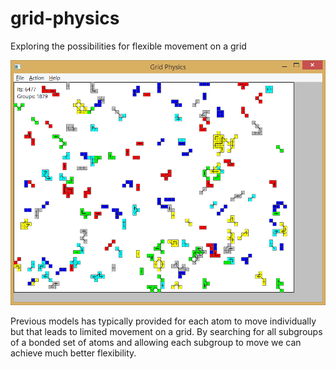 # grid-physics
Exploring the possibilities for flexible movement on a grid

<img src="grid_physics_screenshot.png">

Previous models has typically provided for each atom to move individually but that leads to limited movement on a grid. By searching for all subgroups of a bonded set of atoms and allowing each subgroup to move we can achieve much better flexibility.
